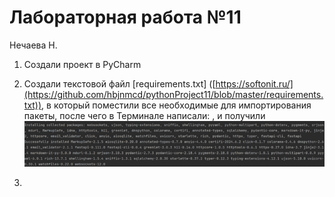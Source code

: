 # Лабораторная работа №11
Нечаева Н.

1. Создали проект в PyCharm
2. Создали текстовой файл [requirements.txt] ([https://softonit.ru/](https://github.com/hbjnmcd/pythonProject11/blob/master/requirements.txt)), в который поместили все необходимые для импортирования пакеты, после чего в Терминале написали: , и получили ![Вот это](/pictures/image2.png)

3. 
